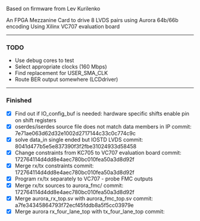 Based on firmware from Lev Kurilenko

An FPGA Mezzanine Card to drive 8 LVDS pairs using Aurora 64b/66b encoding
Using Xilinx VC707 evaluation board

--------------------

### TODO

-  Use debug cores to test
-  Select appropriate clocks (160 Mbps)
-  Find replacement for USER_SMA_CLK
-  Route BER output somewhere (LCDdriver)

---

### Finished
- [x] Find out if IO_config_buf is needed: hardware specific shifts enable pin on shift registers
- [x] oserdes/iserdes source file does not match data members in IP commit: 7e71ae063d62d32e1002d2717144c33c0c774c9c
- [x] solve data_in single ended but IOSTD LVDS commit: 8041d477b5e5e837390f3f2fbe31024933d58458
- [x] Change constraints from KC705 to VC707 evaluation board commit: 172764114d4dd8e4aec780bc010fea50a3d8d92f
- [x] Merge rx/tx constraints commit: 172764114d4dd8e4aec780bc010fea50a3d8d92f
- [x] Program rx/tx separately to VC707 - probe FMC outputs
- [x] Merge rx/tx sources to aurora_fmc/ commit: 172764114d4dd8e4aec780bc010fea50a3d8d92f
- [x] Merge aurora_rx_top.sv with aurora_fmc_top.sv commit: a7fe34345864793f72ecf45fddb8a5f5cc03979e
- [x] Merge aurora rx_four_lane_top with tx_four_lane_top commit: 
